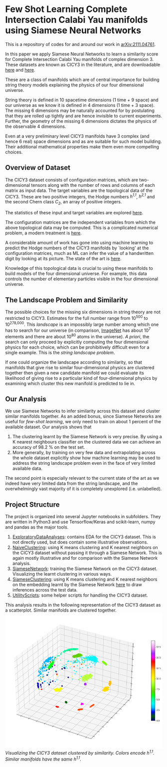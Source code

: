 # Few Shot Learning Complete Intersection Calabi Yau manifolds using Siamese Neural Networks

This is a repository of codes for and around our work in [arXiv:2111.04761](https://arxiv.org/abs/2111.04761).

In this paper we apply Siamese Neural Networks to learn a similarity score for Complete Intersection Calabi Yau manifolds of complex
dimension 3. These datasets are known as CICY3 in the literature, and are downloadable [here](http://www-thphys.physics.ox.ac.uk/projects/CalabiYau/cicylist/)
and [here](http://www1.phys.vt.edu/cicydata/).

These are a class of manifolds which are of central importance for building string theory models 
explaining the physics of our four dimensional universe.

String theory is defined in 10 spacetime dimensions (1 time + 9 space) and our universe as we know it is defined in
4 dimensions (1 time + 3 space). The missing 6 dimensions may be naturally accounted for by postulating that they
are rolled up tightly and are hence invisible to current experiments. Further, the geometry of the missing 6 dimensions 
dictates the physics of the observable 4 dimensions. 

Even at a very preliminary level CICY3 manifolds have 3 complex (and hence 6 real) space dimensions and as are suitable 
for such model building. Their additional mathematical properties make them even more compelling choices.

## Overview of Dataset

The CICY3 dataset consists of configuration matrices, which are two-dimensional tensors along with the number of
rows and columns of each matrix as input data. The target variables are the topological data of the 
CICY3. These are two positive integers, the Hodge numbers _h<sup>1,1</sup>_, _h<sup>2,1</sup>_ 
and the second Chern class _C<sub>2</sub>_, an array of positive integers.

The statistics of these input and target variables are explored [here](ExploratoryDataAnalyses/).

The configuration matrices are the independent variables from which the above topological 
data may be computed. This is a complicated numerical problem, a modern treatment is 
[here](https://arxiv.org/abs/0805.2875).

A considerable amount of work has gone into using machine learning to predict the Hodge 
numbers of the CICY3 manifolds by `looking' at the configuration matrices, much as
ML can infer the value of a handwritten digit by looking at its picture. The state of the
art is [here](https://arxiv.org/abs/2007.13379).

Knowledge of this topological data is crucial to using these manifolds to build models of the four dimensional
universe. For example, this data controls the number of elementary particles visible in the four dimensional universe.

## The Landscape Problem and Similarity
The possible choices for the missing six dimensions in string theory are not restricted to CICY3. Estimates for the full number
range from 10<sup>500</sup> to 10<sup>278,000</sup>. This _landscape_ is an impossibly large number among which one has to search for our universe
(in comparison, [ImageNet](https://www.image-net.org) has about 10<sup>7</sup>
elements and there are about 10<sup>80</sup> atoms in the universe). _A priori_, the
search can only proceed by explicitly computing the four dimensional physics for each choice, which can be prohibitively
difficult even for a single example. This is the _string landscape problem_.

If one could organize the landscape according to similarity, so that manifolds that give rise to similar four-dimensional physics
are clustered together then given a new candidate manifold we could evaluate its likelihood of giving rise to a particular kind of
four-dimensional physics by examining which cluster this new manifold is predicted to lie in.

## Our Analysis

We use Siamese Networks to infer similarity across this dataset and cluster similar manifolds together. As an added bonus, since Siamese Networks
are useful for _few-shot learning_, we only need to train on about 1 percent of the available dataset. Our analysis shows that

1. The clustering learnt by the Siamese Network is very precise. By using a K nearest neighbours classifier on the clustered data we can
achieve an accuracy of 98.2 \% on the test set.
2. More generally, by training on very few data and extrapolating across the whole dataset explicitly show how machine learning may be used to
address the string landscape problem even in the face of very limited available data. 

The second point is especially relevant to the current state of the art as we indeed have very limited data from the string landscape, and the
overwhelmingly vast majority of it is completely unexplored (i.e. unlabelled).

## Project Structure

The project is organized into several Jupyter notebooks in subfolders. They are written in Python3 and use Tensorflow/Keras and scikit-learn, numpy
and pandas as the major tools.

1. [ExploratoryDataAnalyses](ExploratoryDataAnalyses/): contains EDA for the CICY3 dataset. This is not directly used, but does contain some illustrative
observations.
2. [NaiveClustering](NaiveClustering/): using K means clustering and K nearest neighbors on the CICY3 dataset without passing it through a Siamese Network.
This is again mostly illustrative and for comparison with the Siamese Network analysis.
3. [SiameseNetwork](SiameseNetwork/): training the Siamese Network on the CICY3 dataset. Visualizing the learnt clustering in various ways.
4. [SiameseClustering](SiameseClustering/): using K means clustering and K nearest neighbors on the embedding learnt by the Siamese Network [here](SiameseNetwork/)
to draw inferences across the test data.
5. [UtilityScripts](UtilityScripts/): some helper scripts for handling the CICY3 dataset.

This analysis results in the following representation of the CICY3 dataset as a scatterplot. Similar manifolds are clustered together.
![the CICY3 dataset clustered by similarity](SiameseNetwork/cicy3.png)
*Visualizing the CICY3 dataset clustered by similarity. Colors encode h<sup>1,1</sup>. Similar manifolds have the same h<sup>1,1</sup>.*

